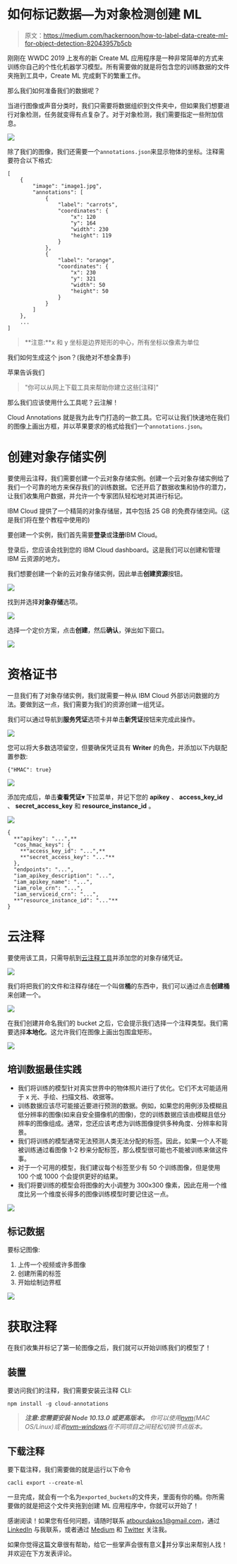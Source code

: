 # 如何标记数据—为对象检测创建 ML

> 原文：<https://medium.com/hackernoon/how-to-label-data-create-ml-for-object-detection-82043957b5cb>

刚刚在 WWDC 2019 上发布的新 Create ML 应用程序是一种非常简单的方式来训练你自己的个性化机器学习模型。所有需要做的就是将包含您的训练数据的文件夹拖到工具中，Create ML 完成剩下的繁重工作。

那么我们如何准备我们的数据呢？

当进行图像或声音分类时，我们只需要将数据组织到文件夹中，但如果我们想要进行对象检测，任务就变得有点复杂了。对于对象检测，我们需要指定一些附加信息。

![](img/58143a5c9307e5dd8dbf06a88c113449.png)

除了我们的图像，我们还需要一个`annotations.json`来显示物体的坐标。注释需要符合以下格式:

```
[
    {
        "image": "image1.jpg",
        "annotations": [
            {
                "label": "carrots",
                "coordinates": {
                    "x": 120
                    "y": 164
                    "width": 230
                    "height": 119
                }
            },
            {
                "label": "orange",
                "coordinates": {
                    "x": 230
                    "y": 321
                    "width": 50
                    "height": 50
                }
            }
        ]
    },
    ...
]
```

> **注意:**x 和 y 坐标是边界矩形的中心，所有坐标以像素为单位

我们如何生成这个 json？(我绝对不想全靠手)

苹果告诉我们

> "你可以从网上下载工具来帮助你建立这些[注释]"

那么我们应该使用什么工具呢？云注解！

Cloud Annotations 就是我为此专门打造的一款工具。它可以让我们快速地在我们的图像上画出方框，并以苹果要求的格式给我们一个`annotations.json`。

# 创建对象存储实例

要使用云注释，我们需要创建一个云对象存储实例。创建一个云对象存储实例给了我们一个可靠的地方来保存我们的训练数据。它还开启了数据收集和协作的潜力，让我们收集用户数据，并允许一个专家团队轻松地对其进行标记。

IBM Cloud 提供了一个精简的对象存储层，其中包括 25 GB 的免费存储空间。(这是我们将在整个教程中使用的)

要创建一个实例，我们首先需要**登录**或**注册**IBM Cloud。

登录后，您应该会找到您的 IBM Cloud dashboard。这是我们可以创建和管理 IBM 云资源的地方。

我们想要创建一个新的云对象存储实例，因此单击**创建资源**按钮。

![](img/1a3fce7578c3f415f34dc1b75b308d59.png)

找到并选择**对象存储**选项。

![](img/744bd2408343626cde5201ede9f34d49.png)

选择一个定价方案，点击**创建**，然后**确认**，弹出如下窗口。

![](img/9621985653d9d507041c957d14df60a2.png)

# 资格证书

一旦我们有了对象存储实例，我们就需要一种从 IBM Cloud 外部访问数据的方法。要做到这一点，我们需要为我们的资源创建一组凭证。

我们可以通过导航到**服务凭证**选项卡并单击**新凭证**按钮来完成此操作。

![](img/2473c74f7149bb309d3e67631c67438a.png)

您可以将大多数选项留空，但要确保凭证具有 **Writer** 的角色，并添加以下内联配置参数:

```
{"HMAC": true}
```

![](img/57b8f33d28243067fe3f4d58248d32d8.png)

添加完成后，单击**查看凭证▾** 下拉菜单，并记下您的 **apikey** 、 **access_key_id** 、 **secret_access_key** 和 **resource_instance_id** 。

![](img/cebdc1b34b6824f571d347cb9dd81530.png)

```
{
  **"apikey": "...",**
  "cos_hmac_keys": {
    **"access_key_id": "...",**
    **"secret_access_key": "..."**
  },
  "endpoints": "...",
  "iam_apikey_description": "...",
  "iam_apikey_name": "...",
  "iam_role_crn": "...",
  "iam_serviceid_crn": "...",
  **"resource_instance_id": "..."**
}
```

# 云注释

要使用该工具，只需导航到[云注释工具](https://cloud.annotations.ai/)并添加您的对象存储凭证。

![](img/9b5bed706bfc65d4c73cb3bbf8c2dcc7.png)

我们将把我们的文件和注释存储在一个叫做**桶**的东西中，我们可以通过点击**创建桶**来创建一个。

![](img/db6e57337cd9e0babd90067eb42f6300.png)

在我们创建并命名我们的 bucket 之后，它会提示我们选择一个注释类型。我们需要选择**本地化**。这允许我们在图像上画出包围盒矩形。

![](img/ebf7d192f999cb9f8c76fcd5237156a8.png)

## 培训数据最佳实践

*   我们将训练的模型针对真实世界中的物体照片进行了优化。它们不太可能适用于 x 光、手绘、扫描文档、收据等。
*   训练数据应该尽可能接近要进行预测的数据。例如，如果您的用例涉及模糊且低分辨率的图像(如来自安全摄像机的图像)，您的训练数据应该由模糊且低分辨率的图像组成。通常，您还应该考虑为训练图像提供多种角度、分辨率和背景。
*   我们将训练的模型通常无法预测人类无法分配的标签。因此，如果一个人不能被训练通过看图像 1-2 秒来分配标签，那么模型很可能也不能被训练来做这件事。
*   对于一个可用的模型，我们建议每个标签至少有 50 个训练图像，但是使用 100 个或 1000 个会提供更好的结果。
*   我们将要训练的模型会将图像的大小调整为 300x300 像素，因此在用一个维度比另一个维度长得多的图像训练模型时要记住这一点。

![](img/1072332d0c943e56460ebcbae3f88c01.png)

## 标记数据

要标记图像:

1.  上传一个视频或许多图像
2.  创建所需的标签
3.  开始绘制边界框

![](img/d8f4179ae45bb0721ffb0bfbba36a738.png)

# 获取注释

在我们收集并标记了第一轮图像之后，我们就可以开始训练我们的模型了！

## 装置

要访问我们的注释，我们需要安装云注释 CLI:

```
npm install -g cloud-annotations
```

> ***注意:您需要安装 Node 10.13.0 或更高版本。*** *你可以使用*[*nvm*](https://github.com/creationix/nvm#installation)*(MAC OS/Linux)或者*[*nvm-windows*](https://github.com/coreybutler/nvm-windows#node-version-manager-nvm-for-windows)*在不同项目之间轻松切换节点版本。*

## 下载注释

要下载注释，我们需要做的就是运行以下命令

```
cacli export --create-ml
```

一旦完成，就会有一个名为`exported_buckets`的文件夹，里面有你的桶。你所需要做的就是把这个文件夹拖到创建 ML 应用程序中，你就可以开始了！

感谢阅读！如果您有任何问题，请随时联系 atbourdakos1@gmail.com，通过 [LinkedIn](https://www.linkedin.com/in/nicholasbourdakos) 与我联系，或者通过 [Medium](/@bourdakos1) 和 [Twitter](https://twitter.com/bourdakos1) 关注我。

如果你觉得这篇文章很有帮助，给它一些掌声会很有意义👏并分享出来帮别人找！并欢迎在下方发表评论。